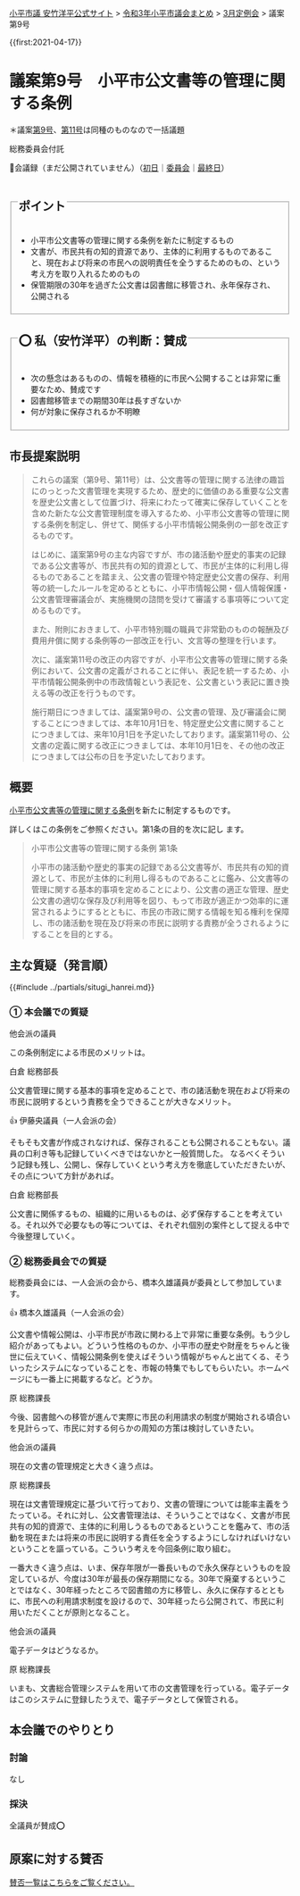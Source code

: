 <p class="breadcrumbs"><a href="https://yasutakeyohei.com/">小平市議 安竹洋平公式サイト</a> > <a href="../index.md">令和3年小平市議会まとめ</a> > <a href="./index.md">3月定例会</a> > 議案第9号</p>

{{first:2021-04-17}}

# 議案第9号　小平市公文書等の管理に関する条例

＊議案[第9号](./gian-9.md)、[第11号](gian-11.md)は同種のものなので一括議題

<i class="fa fa-gavel" aria-hidden="true"></i> 総務委員会付託

<p class="read-kaigiroku">📄会議録（まだ公開されていません）（<a href="https://ssp.kaigiroku.net/tenant/kodaira/SpTop.html">初日</a>｜<a href="https://ssp.kaigiroku.net/tenant/kodaira/SpTop.html">委員会</a>｜<a href="https://ssp.kaigiroku.net/tenant/kodaira/SpTop.html">最終日</a>）</p>

<fieldset class="point">
  <legend>
    <h2> ポイント </h2>
  </legend>
  <ul>
    <li class="chk">小平市公文書等の管理に関する条例を新たに制定するもの</li>
    <li class="chk">文書が、市民共有の知的資源であり、主体的に利用するものであること、現在および将来の市民への説明責任を全うするためのもの、という考え方を取り入れるためのもの</li>
    <li class="chk">保管期限の30年を過ぎた公文書は図書館に移管され、永年保存され、公開される</li>
  </ul>
</fieldset>

<fieldset class="sanpi">
  <legend>
    <h2>⭕️ 私（安竹洋平）の判断：賛成 </h2>
  </legend>
  <ul>
    <li>次の懸念はあるものの、情報を積極的に市民へ公開することは非常に重要なため、賛成です</li>
    <li class="ng">図書館移管までの期間30年は長すぎないか</li>
    <li class="ng">何が対象に保存されるか不明瞭</li>
  </ul>
</fieldset>

## 市長提案説明

> これらの議案（第9号、第11号）は、公文書等の管理に関する法律の趣旨にのっとった文書管理を実現するため、歴史的に価値のある重要な公文書を歴史公文書として位置づけ、将来にわたって確実に保存していくことを含めた新たな公文書管理制度を導入するため、小平市公文書等の管理に関する条例を制定し、併せて、関係する小平市情報公開条例の一部を改正するものです。
>
> はじめに、議案第9号の主な内容ですが、市の諸活動や歴史的事実の記録である公文書等が、市民共有の知的資源として、市民が主体的に利用し得るものであることを踏まえ、公文書の管理や特定歴史公文書の保存、利用等の統一したルールを定めるとともに、小平市情報公開・個人情報保護・公文書管理審議会が、実施機関の諮問を受けて審議する事項等について定めるものです。
>
> また、附則におきまして、小平市特別職の職員で非常勤のものの報酬及び費用弁償に関する条例等の一部改正を行い、文言等の整理を行います。
>
> 次に、議案第11号の改正の内容ですが、小平市公文書等の管理に関する条例において、公文書の定義がされることに伴い、表記を統一するため、小平市情報公開条例中の市政情報という表記を、公文書という表記に置き換える等の改正を行うものです。
>
> 施行期日につきましては、議案第9号の、公文書の管理、及び審議会に関することにつきましては、本年10月1日を、特定歴史公文書に関することにつきましては、来年10月1日を予定いたしております。議案第11号の、公文書の定義に関する改正につきましては、本年10月1日を、その他の改正につきましては公布の日を予定いたしております。

## 概要

[小平市公文書等の管理に関する条例](https://www.city.kodaira.tokyo.jp/kurashi/088/088700.html)を新たに制定するものです。

詳しくはこの条例をご参照ください。第1条の目的を次に記し
ます。

> 小平市公文書等の管理に関する条例 第1条
>
> 小平市の諸活動や歴史的事実の記録である公文書等が、市民共有の知的資源として、市民が主体的に利用し得るものであることに鑑み、公文書等の管理に関する基本的事項を定めることにより、公文書の適正な管理、歴史公文書の適切な保存及び利用等を図り、もって市政が適正かつ効率的に運営されるようにするとともに、市民の市政に関する情報を知る権利を保障し、市の諸活動を現在及び将来の市民に説明する責務が全うされるようにすることを目的とする。


## 主な質疑（発言順）
{{#include ../partials/situgi_hanrei.md}}

### ① 本会議での質疑

<div class="balloon bl-left">他会派の議員<br><div>

この条例制定による市民のメリットは。

</div></div>

<div class="balloon bl-right">白倉 総務部長<br><div>

公文書管理に関する基本的事項を定めることで、市の諸活動を現在および将来の市民に説明するという責務を全うできることが大きなメリット。

</div></div>

<div class="balloon bl-left hitori">👍 伊藤央議員（一人会派の会）<br><div>

そもそも文書が作成されなければ、保存されることも公開されることもない。議員の口利き等も記録していくべきではないかと一般質問した。
なるべくそういう記録も残し、公開し、保存していくという考え方を徹底していただきたいが、その点について方針があれば。

</div></div>

<div class="balloon bl-right">白倉 総務部長<br><div>

公文書に関係するもの、組織的に用いるものは、必ず保存することを考えている。それ以外で必要なもの等については、それぞれ個別の案件として捉える中で今後整理していく。

</div></div>

### ② 総務委員会での質疑

総務委員会には、一人会派の会から、橋本久雄議員が委員として参加しています。

<div class="balloon bl-left hitori">👍 橋本久雄議員（一人会派の会）<br><div>

公文書や情報公開は、小平市民が市政に関わる上で非常に重要な条例。もう少し紹介があってもよい。どういう性格のものか、小平市の歴史や財産をちゃんと後世に伝えていく、情報公開条例を使えばそういう情報がちゃんと出てくる、そういったシステムになっていることを、市報の特集でもしてもらいたい。ホームページにも一番上に掲載するなど。どうか。

</div></div>

<div class="balloon bl-right">原 総務課長<br><div>

今後、図書館への移管が進んで実際に市民の利用請求の制度が開始される頃合いを見計らって、市民に対する何らかの周知の方策は検討していきたい。

</div></div>

<div class="balloon bl-left">他会派の議員<br><div>

現在の文書の管理規定と大きく違う点は。

</div></div>

<div class="balloon bl-right">原 総務課長<br><div>

現在は文書管理規定に基づいて行っており、文書の管理については能率主義をうたっている。それに対し、公文書管理法は、そういうことではなく、文書が市民共有の知的資源で、主体的に利用しうるものであるということを鑑みて、市の活動を現在または将来の市民に説明する責任を全うするようにしなければいけないということを謳っている。こういう考えを今回条例に取り組む。

一番大きく違う点は、いま、保存年限が一番長いもので永久保存というものを設定しているが、今度は30年が最長の保存期間になる。30年で廃棄するということではなく、30年経ったところで図書館の方に移管し、永久に保存するとともに、市民への利用請求制度を設けるので、30年経ったら公開されて、市民に利用いただくことが原則となること。

</div></div>

<div class="balloon bl-left">他会派の議員<br><div>

電子データはどうなるか。

</div></div>

<div class="balloon bl-right">原 総務課長<br><div>

いまも、文書総合管理システムを用いて市の文書管理を行っている。電子データはこのシステムに登録したうえで、電子データとして保管される。

</div></div>

## 本会議でのやりとり

### 討論

なし

### 採決

全議員が賛成⭕️


## 原案に対する賛否
[賛否一覧はこちらをご覧ください。](../kekka-ichiran.md#賛否)


